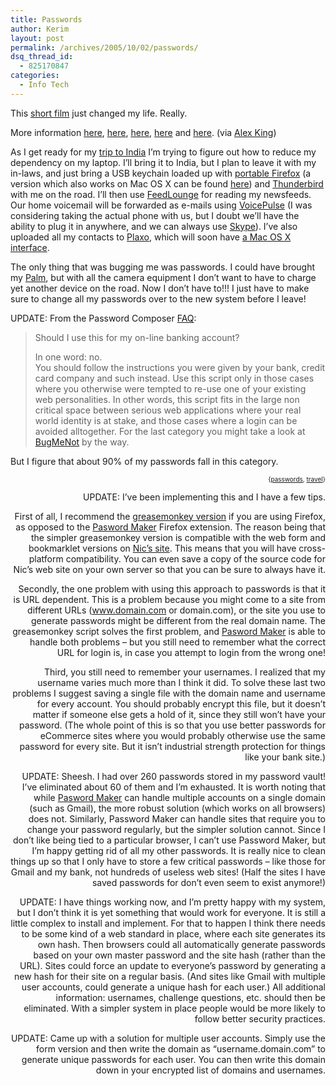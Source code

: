 ```yaml
---
title: Passwords
author: Kerim
layout: post
permalink: /archives/2005/10/02/passwords/
dsq_thread_id:
  - 825170847
categories:
  - Info Tech
---
```

This <a href="http://weblog.infoworld.com/udell/gems/singleSignOn.html" onclick="_gaq.push(['_trackEvent', 'outbound-article', 'http://weblog.infoworld.com/udell/gems/singleSignOn.html', 'short film']);" >short film</a> just changed my life. Really.

More information <a href="http://weblog.infoworld.com/udell/2005/05/03.html" onclick="_gaq.push(['_trackEvent', 'outbound-article', 'http://weblog.infoworld.com/udell/2005/05/03.html', 'here']);" >here</a>, <a href="http://angel.net/~nic/passwd.html" onclick="_gaq.push(['_trackEvent', 'outbound-article', 'http://angel.net/~nic/passwd.html', 'here']);" >here</a>, <a href="http://weblog.textdrive.com/article/83/hey-i-can-use-just-one-password-for-everything-slaps-forehead" onclick="_gaq.push(['_trackEvent', 'outbound-article', 'http://weblog.textdrive.com/article/83/hey-i-can-use-just-one-password-for-everything-slaps-forehead', 'here']);" >here</a>, <a href="http://passwordmaker.org/" onclick="_gaq.push(['_trackEvent', 'outbound-article', 'http://passwordmaker.org/', 'here']);" >here</a> and <a href="http://www.xs4all.nl/~jlpoutre/BoT/Javascript/PasswordComposer/" onclick="_gaq.push(['_trackEvent', 'outbound-article', 'http://www.xs4all.nl/~jlpoutre/BoT/Javascript/PasswordComposer/', 'here']);" >here</a>. (via <a href="http://www.alexking.org/blog/2005/10/02/around-the-web/" onclick="_gaq.push(['_trackEvent', 'outbound-article', 'http://www.alexking.org/blog/2005/10/02/around-the-web/', 'Alex King']);" >Alex King</a>)

As I get ready for my <a href="http://hoochandhamlet.com" onclick="_gaq.push(['_trackEvent', 'outbound-article', 'http://hoochandhamlet.com', 'trip to India']);" >trip to India</a> I&#8217;m trying to figure out how to reduce my dependency on my laptop. I&#8217;ll bring it to India, but I plan to leave it with my in-laws, and just bring a USB keychain loaded up with <a href="http://johnhaller.com/jh/mozilla/portable_firefox/" onclick="_gaq.push(['_trackEvent', 'outbound-article', 'http://johnhaller.com/jh/mozilla/portable_firefox/', 'portable Firefox']);" >portable Firefox</a> (a version which also works on Mac OS X can be found <a href="http://www.theplaceforitall.com/portablefirefox/" onclick="_gaq.push(['_trackEvent', 'outbound-article', 'http://www.theplaceforitall.com/portablefirefox/', 'here']);" >here</a>) and <a href="http://johnhaller.com/jh/mozilla/portable_thunderbird/" onclick="_gaq.push(['_trackEvent', 'outbound-article', 'http://johnhaller.com/jh/mozilla/portable_thunderbird/', 'Thunderbird']);" >Thunderbird</a> with me on the road. I&#8217;ll then use <a href="http://feedlounge.com/" onclick="_gaq.push(['_trackEvent', 'outbound-article', 'http://feedlounge.com/', 'FeedLounge']);" >FeedLounge</a> for reading my newsfeeds. Our home voicemail will be forwarded as e-mails using <a href="http://voicepulse.com/" onclick="_gaq.push(['_trackEvent', 'outbound-article', 'http://voicepulse.com/', 'VoicePulse']);" >VoicePulse</a> (I was considering taking the actual phone with us, but I doubt we&#8217;ll have the ability to plug it in anywhere, and we can always use <a href="http://skype.com/" onclick="_gaq.push(['_trackEvent', 'outbound-article', 'http://skype.com/', 'Skype']);" >Skype</a>). I&#8217;ve also uploaded all my contacts to <a href="http://www.plaxo.com/" onclick="_gaq.push(['_trackEvent', 'outbound-article', 'http://www.plaxo.com/', 'Plaxo']);" >Plaxo</a>, which will soon have <a href="http://www.macplaxo.com/" onclick="_gaq.push(['_trackEvent', 'outbound-article', 'http://www.macplaxo.com/', 'a Mac OS X interface']);" >a Mac OS X interface</a>.

The only thing that was bugging me was passwords. I could have brought my <a href="http://www.selznick.com/products/passwordwallet/" onclick="_gaq.push(['_trackEvent', 'outbound-article', 'http://www.selznick.com/products/passwordwallet/', 'Palm']);" >Palm</a>, but with all the camera equipment I don&#8217;t want to have to charge yet another device on the road. Now I don&#8217;t have to!!! I just have to make sure to change all my passwords over to the new system before I leave!

UPDATE: From the Password Composer <a href="http://www.xs4all.nl/~jlpoutre/BoT/Javascript/PasswordComposer/faq.html" onclick="_gaq.push(['_trackEvent', 'outbound-article', 'http://www.xs4all.nl/~jlpoutre/BoT/Javascript/PasswordComposer/faq.html', 'FAQ']);" >FAQ</a>:

> Should I use this for my on-line banking account?
> 
> In one word: no.  
> You should follow the instructions you were given by your bank, credit card company and such instead. Use this script only in those cases where you otherwise were tempted to re-use one of your existing web personalities. In other words, this script fits in the large non critical space between serious web applications where your real world identity is at stake, and those cases where a login can be avoided alltogether. For the last category you might take a look at <a href="http://bugmenot.com/" onclick="_gaq.push(['_trackEvent', 'outbound-article', 'http://bugmenot.com/', 'BugMeNot']);" >BugMeNot</a> by the way.

But I figure that about 90% of my passwords fall in this category.  
<!-- technorati tags start -->

<div style="text-align:right;">
  <span style="font-size:x-small;">{<a href="http://www.technorati.com/tag/passwords" onclick="_gaq.push(['_trackEvent', 'outbound-article', 'http://www.technorati.com/tag/passwords', 'passwords']);"  rel="tag">passwords</a>, <a href="http://www.technorati.com/tag/travel" onclick="_gaq.push(['_trackEvent', 'outbound-article', 'http://www.technorati.com/tag/travel', 'travel']);"  rel="tag">travel</a>}</span>


<!-- technorati tags end -->

  
<!--more-->

  
UPDATE: I&#8217;ve been implementing this and I have a few tips.

First of all, I recommend the <a href="http://www.xs4all.nl/~jlpoutre/BoT/Javascript/PasswordComposer/faq.html" onclick="_gaq.push(['_trackEvent', 'outbound-article', 'http://www.xs4all.nl/~jlpoutre/BoT/Javascript/PasswordComposer/faq.html', 'greasemonkey version']);" >greasemonkey version</a> if you are using Firefox, as opposed to the <a href="http://passwordmaker.org/" onclick="_gaq.push(['_trackEvent', 'outbound-article', 'http://passwordmaker.org/', 'Pasword Maker']);" >Pasword Maker</a> Firefox extension. The reason being that the simpler greasemonkey version is compatible with the web form and bookmarklet versions on <a href="http://angel.net/~nic/passwd.html" onclick="_gaq.push(['_trackEvent', 'outbound-article', 'http://angel.net/~nic/passwd.html', 'Nic&#8217;s site']);" >Nic&#8217;s site</a>. This means that you will have cross-platform compatibility. You can even save a copy of the source code for Nic&#8217;s web site on your own server so that you can be sure to always have it.

Secondly, the one problem with using this approach to passwords is that it is URL dependent. This is a problem because you might come to a site from different URLs (www.domain.com or domain.com), or the site you use to generate passwords might be different from the real domain name. The greasemonkey script solves the first problem, and <a href="http://passwordmaker.org/" onclick="_gaq.push(['_trackEvent', 'outbound-article', 'http://passwordmaker.org/', 'Pasword Maker']);" >Pasword Maker</a> is able to handle both problems &#8211; but you still need to remember what the correct URL for login is, in case you attempt to login from the wrong one!

Third, you still need to remember your usernames. I realized that my username varies much more than I think it did. To solve these last two problems I suggest saving a single file with the domain name and username for every account. You should probably encrypt this file, but it doesn&#8217;t matter if someone else gets a hold of it, since they still won&#8217;t have your password. (The whole point of this is so that you use better passwords for eCommerce sites where you would probably otherwise use the same password for every site. But it isn&#8217;t industrial strength protection for things like your bank site.)

UPDATE: Sheesh. I had over 260 passwords stored in my password vault! I&#8217;ve eliminated about 60 of them and I&#8217;m exhausted. It is worth noting that while <a href="http://passwordmaker.org/" onclick="_gaq.push(['_trackEvent', 'outbound-article', 'http://passwordmaker.org/', 'Pasword Maker']);" >Pasword Maker</a> can handle multiple accounts on a single domain (such as Gmail), the more robust solution (which works on all browsers) does not. Similarly, Password Maker can handle sites that require you to change your password regularly, but the simpler solution cannot. Since I don&#8217;t like being tied to a particular browser, I can&#8217;t use Password Maker, but I&#8217;m happy getting rid of all my other passwords. It is really nice to clean things up so that I only have to store a few critical passwords &#8211; like those for Gmail and my bank, not hundreds of useless web sites! (Half the sites I have saved passwords for don&#8217;t even seem to exist anymore!)

UPDATE: I have things working now, and I&#8217;m pretty happy with my system, but I don&#8217;t think it is yet something that would work for everyone. It is still a little complex to install and implement. For that to happen I think there needs to be some kind of a web standard in place, where each site generates its own hash. Then browsers could all automatically generate passwords based on your own master password and the site hash (rather than the URL). Sites could force an update to everyone&#8217;s password by generating a new hash for their site on a regular basis. (And sites like Gmail with multiple user accounts, could generate a unique hash for each user.) All additional information: usernames, challenge questions, etc. should then be eliminated. With a simpler system in place people would be more likely to follow better security practices.

UPDATE: Came up with a solution for multiple user accounts. Simply use the form version and then write the domain as &#8220;username.domain.com&#8221; to generate unique passwords for each user. You can then write this domain down in your encrypted list of domains and usernames.


